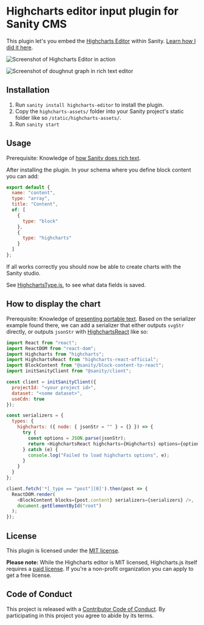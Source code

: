 # Highcharts editor input plugin for Sanity CMS

This plugin let's you embed the [Highcharts Editor](https://www.highcharts.com/blog/products/highcharts-editor/) within Sanity. [Learn how I did it here](https://nilsnh.no/2019/02/23/how-to-add-the-highcharts-editor-to-sanity-or-how-to-insert-an-octagon-shaped-block-into-a-hexagon-shaped-slot/).

![Screenshot of Highcharts Editor in action](https://github.com/nilsnh/sanity-plugin-highcharts-editor/blob/9321192d0f11fb60fa4721499c29a58fc8808cb5/screen2.png?raw=true)

![Screenshot of doughnut graph in rich text editor](https://github.com/nilsnh/sanity-plugin-highcharts-editor/blob/9321192d0f11fb60fa4721499c29a58fc8808cb5/screen1.png?raw=true)

## Installation

1. Run `sanity install highcharts-editor` to install the plugin.
1. Copy the `highcharts-assets/` folder into your Sanity project's static folder like so `/static/highcharts-assets/`.
1. Run `sanity start`

## Usage

Prerequisite: Knowledge of [how Sanity does rich text](https://www.sanity.io/docs/content-studio/what-you-need-to-know-about-block-text).

After installing the plugin. In your schema where you define block content you can add:

```javascript
export default {
  name: "content",
  type: "array",
  title: "Content",
  of: [
    {
      type: "block"
    },
    {
      type: "highcharts"
    }
  ]
};
```

If all works correctly you should now be able to create charts with the Sanity studio.

See [HighchartsType.js](src/HighchartsType.js), to see what data fields is saved.

## How to display the chart

Prerequisite: Knowledge of [presenting portable text](https://www.sanity.io/docs/presenting-block-text). Based on the serializer example found there, we can add a serializer that either outputs `svgStr` directly, or outputs `jsonStr` with [HighchartsReact](https://github.com/highcharts/highcharts-react) like so:

```javascript
import React from "react";
import ReactDOM from "react-dom";
import Highcharts from "highcharts";
import HighchartsReact from "highcharts-react-official";
import BlockContent from "@sanity/block-content-to-react";
import initSanityClient from "@sanity/client";

const client = initSanityClient({
  projectId: "<your project id>",
  dataset: "<some dataset>",
  useCdn: true
});

const serializers = {
  types: {
    highcharts: ({ node: { jsonStr = "" } = {} }) => {
      try {
        const options = JSON.parse(jsonStr);
        return <HighchartsReact highcharts={Highcharts} options={options} />;
      } catch (e) {
        console.log("Failed to load highcharts options", e);
      }
    }
  }
};

client.fetch('*[_type == "post"][0]').then(post => {
  ReactDOM.render(
    <BlockContent blocks={post.content} serializers={serializers} />,
    document.getElementById("root")
  );
});
```

## License

This plugin is licensed under the [MIT license](LICENSE.md).

**Please note:** While the Highcharts editor is MIT licensed, Highcharts.js itself requires a [paid license](https://shop.highsoft.com/highcharts/). If you're a non-profit organization you can apply to get a free license.

## Code of Conduct

This project is released with a [Contributor Code of Conduct](CODE_OF_CONDUCT.md). By participating in this project you agree to abide by its terms.
